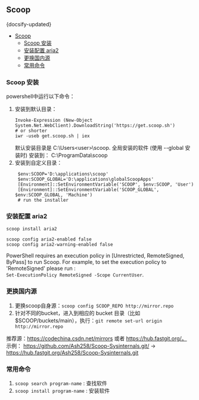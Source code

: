 ## Scoop 
{docsify-updated}

- [Scoop](#scoop)
	- [Scoop 安装](#scoop-安装)
	- [安装配置 aria2](#安装配置-aria2)
	- [更换国内源](#更换国内源)
	- [常用命令](#常用命令)


### Scoop 安装
powershell中运行以下命令：
1. 安装到默认目录：
    ```
    Invoke-Expression (New-Object System.Net.WebClient).DownloadString('https://get.scoop.sh')
    # or shorter
    iwr -useb get.scoop.sh | iex
    ```
    默认安装目录是 C:\Users\<user>\scoop. 全局安装的软件 (使用 --global 安装时) 安装到： C:\ProgramData\scoop
2. 安装到自定义目录：
   ```
    $env:SCOOP='D:\applications\scoop'
    $env:SCOOP_GLOBAL='D:\applications\globalScoopApps'
    [Environment]::SetEnvironmentVariable('SCOOP', $env:SCOOP, 'User')
    [Environment]::SetEnvironmentVariable('SCOOP_GLOBAL', $env:SCOOP_GLOBAL, 'Machine')
    # run the installer
   ```

### 安装配置 aria2
```
scoop install aria2

scoop config aria2-enabled false
scoop config aria2-warning-enabled false
```
PowerShell requires an execution policy in [Unrestricted, RemoteSigned, ByPass] to run Scoop. For example, to set the execution policy to 'RemoteSigned' please run :  
`Set-ExecutionPolicy RemoteSigned -Scope CurrentUser`.

### 更换国内源
1. 更换scoop自身源：`scoop config SCOOP_REPO http://mirror.repo`
2. 针对不同的bucket，进入到相应的 bucket 目录（比如$SCOOP/buckets/main），执行：`git remote set-url origin http://mirror.repo`

推荐源：https://codechina.csdn.net/mirrors 或者  https://hub.fastgit.org/。  
示例： https://github.com/Ash258/Scoop-Sysinternals.git/ ->  https://hub.fastgit.org/Ash258/Scoop-Sysinternals.git

### 常用命令
1. `scoop search program-name` : 查找软件
2. `scoop install program-name` : 安装软件